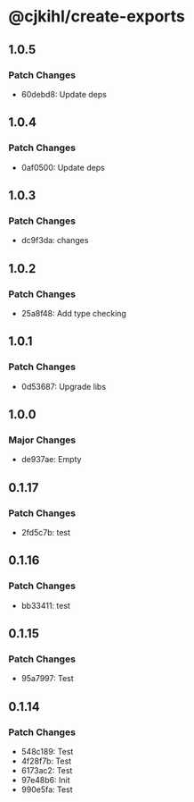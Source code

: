 # @cjkihl/create-exports

## 1.0.5

### Patch Changes

- 60debd8: Update deps

## 1.0.4

### Patch Changes

- 0af0500: Update deps

## 1.0.3

### Patch Changes

- dc9f3da: changes

## 1.0.2

### Patch Changes

- 25a8f48: Add type checking

## 1.0.1

### Patch Changes

- 0d53687: Upgrade libs

## 1.0.0

### Major Changes

- de937ae: Empty

## 0.1.17

### Patch Changes

- 2fd5c7b: test

## 0.1.16

### Patch Changes

- bb33411: test

## 0.1.15

### Patch Changes

- 95a7997: Test

## 0.1.14

### Patch Changes

- 548c189: Test
- 4f28f7b: Test
- 6173ac2: Test
- 97e48b6: Init
- 990e5fa: Test

